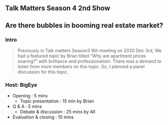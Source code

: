 ## Talk Matters Season 4 2nd Show

## Are there bubbles in booming real estate market?

### Intro
> Previously in Talk matters Season3 9th meeting on 2020 Dec 3rd, We had a featured topic by Brian titled “Why are apartment prices soaring?” with brilliance and professionalism. There was a demand to listen from more members on this topic. So, I planned a panel discussion for this topic.

### Host: BigEye

* Opening : 5 mins
  * Topic presentation : 15 min by Brian
* Q & A : 5 mins
  * Debate & discussion : 25 mins by All
* Evaluation & closing : 10 mins
